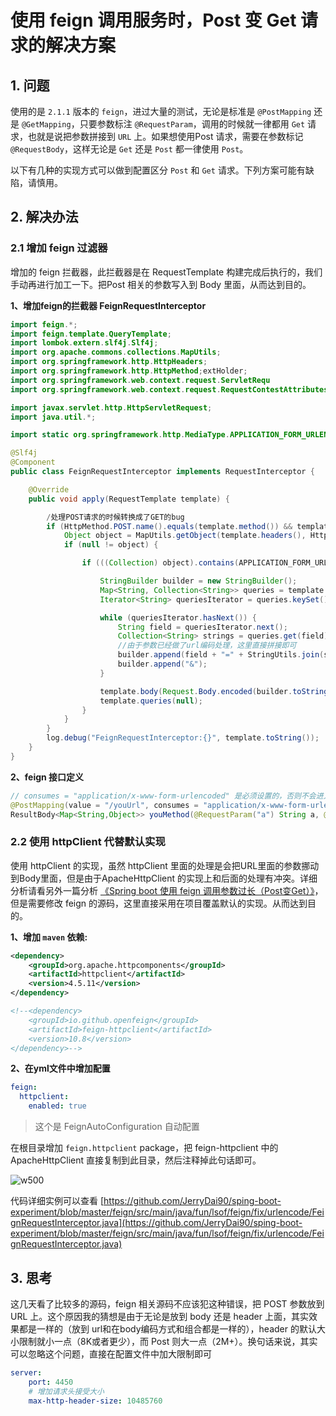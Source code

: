 # 使用 feign 调用服务时，Post 变 Get 请求的解决方案

## 1. 问题

使用的是 `2.1.1` 版本的 `feign`，进过大量的测试，无论是标准是 `@PostMapping` 还是 `@GetMapping`，只要参数标注 `@RequestParam`，调用的时候就一律都用 `Get` 请求，也就是说把参数拼接到 `URL` 上。如果想使用Post 请求，需要在参数标记 `@RequestBody`，这样无论是 `Get` 还是 `Post` 都一律使用 `Post`。

以下有几种的实现方式可以做到配置区分 `Post` 和 `Get` 请求。下列方案可能有缺陷，请慎用。

## 2. 解决办法
### 2.1 增加 feign 过滤器

增加的 feign 拦截器，此拦截器是在 RequestTemplate 构建完成后执行的，我们手动再进行加工一下。把Post 相关的参数写入到 Body 里面，从而达到目的。

**1、增加feign的拦截器 FeignRequestInterceptor**

```java
import feign.*;
import feign.template.QueryTemplate;
import lombok.extern.slf4j.Slf4j;
import org.apache.commons.collections.MapUtils;
import org.springframework.http.HttpHeaders;
import org.springframework.http.HttpMethod;extHolder;
import org.springframework.web.context.request.ServletRequ
import org.springframework.web.context.request.RequestContestAttributes;

import javax.servlet.http.HttpServletRequest;
import java.util.*;

import static org.springframework.http.MediaType.APPLICATION_FORM_URLENCODED_VALUE;

@Slf4j
@Component
public class FeignRequestInterceptor implements RequestInterceptor {

    @Override
    public void apply(RequestTemplate template) {

        /处理POST请求的时候转换成了GET的bug
        if (HttpMethod.POST.name().equals(template.method()) && template.requestBody().length() == 0 && !template.queries().isEmpty()) {
            Object object = MapUtils.getObject(template.headers(), HttpHeaders.CONTENT_TYPE);
            if (null != object) {

                if (((Collection) object).contains(APPLICATION_FORM_URLENCODED_VALUE)) {

                    StringBuilder builder = new StringBuilder();
                    Map<String, Collection<String>> queries = template.queries();
                    Iterator<String> queriesIterator = queries.keySet().iterator();

                    while (queriesIterator.hasNext()) {
                        String field = queriesIterator.next();
                        Collection<String> strings = queries.get(field);
                        //由于参数已经做了url编码处理，这里直接拼接即可
                        builder.append(field + "=" + StringUtils.join(strings, ","));
                        builder.append("&");
                    }

                    template.body(Request.Body.encoded(builder.toString().getBytes(), template.requestCharset()));
                    template.queries(null);
                }
            }
        }
        log.debug("FeignRequestInterceptor:{}", template.toString());
    }
}
```

**2、feign 接口定义**

```java
// consumes = "application/x-www-form-urlencoded" 是必须设置的，否则不会进入上面写的处理过程
@PostMapping(value = "/youUrl", consumes = "application/x-www-form-urlencoded")
ResultBody<Map<String,Object>> youMethod(@RequestParam("a") String a, @RequestParam("b") String b);
```

### 2.2 使用 httpClient 代替默认实现

使用 httpClient 的实现，虽然 httpClient 里面的处理是会把URL里面的参数挪动到Body里面，但是由于ApacheHttpClient 的实现上和后面的处理有冲突。详细分析请看另外一篇分析 [《Spring boot 使用 feign 调用参数过长（Post变Get）》](https://lsof.fun/15834600207814.html)，但是需要修改 feign 的源码，这里直接采用在项目覆盖默认的实现。从而达到目的。

**1、增加 `maven` 依赖:**

```xml
<dependency>
    <groupId>org.apache.httpcomponents</groupId>
    <artifactId>httpclient</artifactId>
    <version>4.5.11</version>
</dependency>

<!--<dependency>
    <groupId>io.github.openfeign</groupId>
    <artifactId>feign-httpclient</artifactId>
    <version>10.8</version>
</dependency>-->
```

**2、在yml文件中增加配置**

```yml
feign:
  httpclient:
    enabled: true
```

> 这个是 FeignAutoConfiguration 自动配置

在根目录增加 `feign.httpclient` package，把 feign-httpclient 中的 ApacheHttpClient 直接复制到此目录，然后注释掉此句话即可。

![w500](http://img.lsof.fun/2020-03-09-15837611769939.jpg)

代码详细实例可以查看 [https://github.com/JerryDai90/sping-boot-experiment/blob/master/feign/src/main/java/fun/lsof/feign/fix/urlencode/FeignRequestInterceptor.java](https://github.com/JerryDai90/sping-boot-experiment/blob/master/feign/src/main/java/fun/lsof/feign/fix/urlencode/FeignRequestInterceptor.java)

## 3. 思考
这几天看了比较多的源码，feign 相关源码不应该犯这种错误，把 POST 参数放到 URL 上。这个原因我的猜想是由于无论是放到 body 还是 header 上面，其实效果都是一样的（放到 url和在body编码方式和组合都是一样的），header 的默认大小限制就小一点（8K或者更少），而 Post 则大一点（2M+）。换句话来说，其实可以忽略这个问题，直接在配置文件中加大限制即可

```yml
server:
    port: 4450
    # 增加请求头接受大小
    max-http-header-size: 10485760
```

